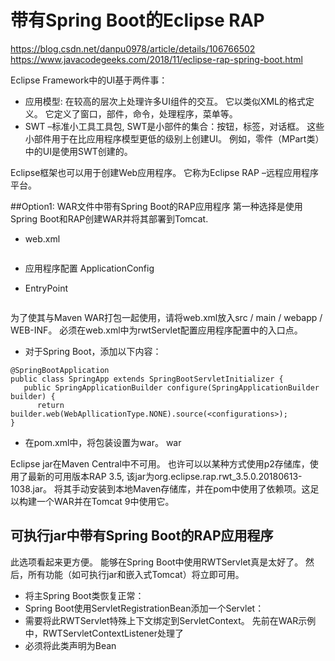 # 带有Spring Boot的Eclipse RAP
https://blog.csdn.net/danpu0978/article/details/106766502
https://www.javacodegeeks.com/2018/11/eclipse-rap-spring-boot.html

 Eclipse Framework中的UI基于两件事：
- 应用模型: 在较高的层次上处理许多UI组件的交互。 它以类似XML的格式定义。 它定义了窗口，部件，命令，处理程序，菜单等。
- SWT –标准小工具工具包, SWT是小部件的集合：按钮，标签，对话框。 这些小部件用于在比应用程序模型更低的级别上创建UI。 例如，零件（MPart类）中的UI是使用SWT创建的。 

Eclipse框架也可以用于创建Web应用程序。 它称为Eclipse RAP –远程应用程序平台。

##Option1: WAR文件中带有Spring Boot的RAP应用程序
第一种选择是使用Spring Boot和RAP创建WAR并将其部署到Tomcat.
- web.xml
```

```
- 应用程序配置 ApplicationConfig

- EntryPoint
```
```
 为了使其与Maven WAR打包一起使用，请将web.xml放入src / main / webapp / WEB-INF。 必须在web.xml中为rwtServlet配置应用程序配置中的入口点。

- 对于Spring Boot，添加以下内容： 
```
@SpringBootApplication
public class SpringApp extends SpringBootServletInitializer {
   public SpringApplicationBuilder configure(SpringApplicationBuilder builder) {
      return builder.web(WebApllicationType.NONE).source(<configurations>);
}
```
- 在pom.xml中，将包装设置为war。
<packaging>war</packaging>

Eclipse jar在Maven Central中不可用。 也许可以以某种方式使用p2存储库，使用了最新的可用版本RAP 3.5, 该jar为org.eclipse.rap.rwt_3.5.0.20180613-1038.jar。
将其手动安装到本地Maven存储库，并在pom中使用了依赖项。这足以构建一个WAR并在Tomcat 9中使用它。

## 可执行jar中带有Spring Boot的RAP应用程序
此选项看起来更方便。 能够在Spring Boot中使用RWTServlet真是太好了。 然后，所有功能（如可执行jar和嵌入式Tomcat）将立即可用。 
- 将主Spring Boot类恢复正常：
- Spring Boot使用ServletRegistrationBean添加一个Servlet：
- 需要将此RWTServlet特殊上下文绑定到ServletContext。 先前在WAR示例中，RWTServletContextListener处理了
- 必须将此类声明为Bean
